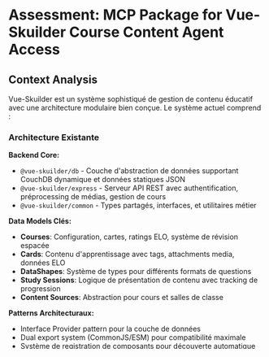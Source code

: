 # Assessment: MCP Package for Vue-Skuilder Course Content Agent Access

## Context Analysis

Vue-Skuilder est un système sophistiqué de gestion de contenu éducatif avec une architecture modulaire bien conçue. Le système actuel comprend :

### Architecture Existante

**Backend Core:**
- `@vue-skuilder/db` - Couche d'abstraction de données supportant CouchDB dynamique et données statiques JSON
- `@vue-skuilder/express` - Serveur API REST avec authentification, préprocessing de médias, gestion de cours
- `@vue-skuilder/common` - Types partagés, interfaces, et utilitaires métier

**Data Models Clés:**
- **Courses**: Configuration, cartes, ratings ELO, système de révision espacée
- **Cards**: Contenu d'apprentissage avec tags, attachments media, données ELO
- **DataShapes**: Système de types pour différents formats de questions
- **Study Sessions**: Logique de présentation de contenu avec tracking de progression
- **Content Sources**: Abstraction pour cours et salles de classe

**Patterns Architecturaux:**
- Interface Provider pattern pour la couche de données
- Dual export system (CommonJS/ESM) pour compatibilité maximale  
- Système de registration de composants pour découverte automatique
- Configuration build partagée avec alias cross-package

## Objectif du Package MCP

Créer un nouveau package `@vue-skuilder/mcp` qui :
1. Expose les données de cours via le protocole MCP pour accès par des agents
2. Permettra l'intégration avec le serveur Express existant
3. Activera la génération automatisée de contenu de quiz annoté et lié aux sources
4. Supportera l'attachement d'un processus agentique à un répertoire source

## Options d'Architecture

### Option A: Serveur MCP Standalone Intégré

**Approche:** Créer un serveur MCP autonome qui utilise la couche `db` existante et s'intègre comme middleware Express.

**Structure Proposée:**
```
packages/mcp/
├── src/
│   ├── server/          # Serveur MCP core
│   ├── resources/       # Ressources MCP (courses, cards, content)
│   ├── tools/           # Outils MCP (create, update, analyze)
│   ├── prompts/         # Templates de prompts pour génération de contenu
│   ├── integrations/    # Intégration Express middleware
│   └── types/           # Types spécifiques MCP
└── examples/            # Exemples d'usage
```

**Avantages:**
- Réutilise l'infrastructure data layer existante
- Intégration native avec l'écosystème Vue-Skuilder
- Peut bénéficier de l'authentification Express existante
- Support direct des DataShapes et patterns existants

**Inconvénients:**
- Complexité d'intégration avec l'Express server existant
- Nécessite coordination avec l'architecture existante

### Option B: Serveur MCP Hybride avec Accès Direct

**Approche:** Serveur MCP qui peut fonctionner standalone OU comme service intégré, avec accès direct aux APIs data layer.

**Structure Proposée:**
```
packages/mcp/
├── src/
│   ├── core/            # Core MCP functionality
│   ├── adapters/        # Adaptateurs pour différentes sources (db, files, git)
│   ├── services/        # Services métier (quiz generation, content analysis)
│   ├── transports/      # Transports MCP (stdio, http)
│   ├── middleware/      # Express integration layer
│   └── cli/             # CLI pour usage standalone
└── docs/                # Documentation et exemples
```

**Avantages:**
- Flexibilité maximale (standalone ou intégré)
- Peut accéder à différents types de sources de contenu
- Extensible pour futurs cas d'usage
- Découplage propre des concerns

**Inconvénients:**
- Plus complexe à implémenter initialement
- Risque de duplication avec la couche db existante

### Option C: Extension MCP de la Couche DB

**Approche:** Étendre les interfaces de la couche `db` existante avec des capabilities MCP natives.

**Structure Proposée:**
```
packages/mcp/
├── src/
│   ├── providers/       # MCP data providers étendant DataLayerProvider
│   ├── transforms/      # Transformateurs data → MCP resources
│   ├── generators/      # Générateurs de contenu (quiz, annotations)
│   └── server.ts        # MCP server factory
└── integration/         # Helpers d'intégration Express
```

**Avantages:**
- Réutilisation maximale du code existant
- Consistency avec les patterns architecturaux
- Implémentation plus rapide
- Intégration naturelle avec les types existants

**Inconvénients:**
- Couplage plus fort avec l'architecture db
- Moins de flexibilité pour sources externes

## Services MCP Proposés

### Resources
- `course://[courseId]` - Configuration et métadonnées de cours
- `cards://[courseId]/[filter]` - Cartes de cours avec filtres optionnels
- `content://[courseId]/[cardId]` - Contenu détaillé d'une carte
- `tags://[courseId]` - Système de tags et taxonomie
- `schema://[courseId]` - DataShapes et structure de données

### Tools
- `analyze_content` - Analyser le contenu source pour opportunités de quiz
- `generate_quiz` - Générer des questions basées sur le contenu source
- `annotate_content` - Créer des annotations liées aux sources
- `validate_quiz` - Valider la qualité des questions générées
- `link_sources` - Créer des liens entre contenu et sources

### Prompts
- `quiz_generation` - Template pour génération structurée de quiz
- `content_analysis` - Template pour analyse de contenu source
- `annotation_creation` - Template pour création d'annotations

## Phases d'Implémentation

### Phase 1: Foundation (MVP)
1. Création du package structure de base
2. Serveur MCP minimal avec ressources cours read-only
3. Integration basique avec Express middleware
4. Tests de bout en bout avec Claude Desktop

### Phase 2: Content Access
1. Resources complètes (courses, cards, tags, schema)
2. Tools de lecture et navigation
3. Support des DataShapes existants
4. Documentation et exemples

### Phase 3: Content Generation
1. Tools de création et modification de contenu
2. Générateurs de quiz avec templates
3. Système d'annotations linkées aux sources
4. Integration avec file system pour source scanning

### Phase 4: Advanced Features
1. Support de différents transports (stdio, HTTP)
2. Authentication et permissions
3. Streaming et performance optimization
4. Analytics et monitoring

# Recommendation

**Option B - Serveur MCP Hybride** est l'approche recommandée car elle offre :

1. **Flexibilité maximale** pour différents cas d'usage
2. **Extensibilité** pour futurs besoins
3. **Découplage propre** des concerns
4. **Path de migration naturel** vers des fonctionnalités avancées

L'implémentation commencerait par un serveur MCP minimal réutilisant la couche `db` existante, puis évolurait vers un système plus sophistiqué avec support de sources multiples et génération de contenu avancée.

Cette approche permet une **verification incrémentale** à chaque phase et une **integration graduelle** avec l'écosystème Vue-Skuilder existant.